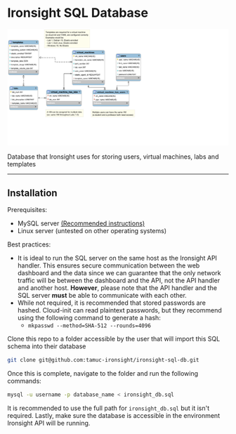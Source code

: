 # Ironsight SQL Database

![SQL Database EER Diagram](/ironsight_db_vector.svg)

Database that Ironsight uses for storing users, virtual machines, labs and templates

***

## Installation

Prerequisites:

- MySQL server [(Recommended instructions)]("https://www.digitalocean.com/community/tutorials/how-to-install-mysql-on-ubuntu-20-04")
- Linux server (untested on other operating systems)

Best practices:

- It is ideal to run the SQL server on the same host as the Ironsight API handler. This ensures secure communication between the web dashboard and the data since we can guarantee that the only network traffic will be between the dashboard and the API, not the API handler and another host. <strong>However</strong>, please note that the API handler and the SQL server <strong>must</strong> be able to communicate with each other.
- While not required, it is recommended that stored passwords are hashed. Cloud-init can read plaintext passwords, but they recommend using the following command to generate a hash: 
  - `mkpasswd --method=SHA-512 --rounds=4096`

Clone this repo to a folder accessible by the user that will import this SQL schema into their database

```bash
git clone git@github.com:tamuc-ironsight/ironsight-sql-db.git
```

Once this is complete, navigate to the folder and run the following commands:

```bash
mysql -u username -p database_name < ironsight_db.sql
```

It is recommended to use the full path for `ironsight_db.sql` but it isn't required.
Lastly, make sure the database is accessible in the environment Ironsight API will be running.
